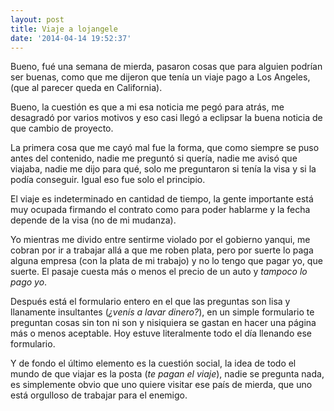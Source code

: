```yaml
---
layout: post
title: Viaje a lojangele
date: '2014-04-14 19:52:37'
---
```


Bueno, fué una semana de mierda, pasaron cosas que para alguien podrían ser buenas, como que me dijeron que tenía un viaje pago a Los Angeles, (que al parecer queda en California).

Bueno, la cuestión es que a mi esa noticia me pegó para atrás, me desagradó por varios motivos y eso casi llegó a eclipsar la buena noticia de que cambio de proyecto.

La primera cosa que me cayó mal fue la forma, que como siempre se puso
antes del contenido, nadie me preguntó si quería, nadie me avisó que
viajaba, nadie me dijo para qué, solo me preguntaron si tenía la visa y si la podía conseguir. Igual eso fue solo el principio.

El viaje es indeterminado en cantidad de tiempo, la gente importante está muy ocupada firmando el contrato como para poder hablarme y la fecha depende de la visa (no de mi mudanza).

Yo mientras me divido entre sentirme violado por el gobierno yanqui, me cobran por ir a trabajar allá a que me roben plata, pero por suerte lo paga alguna empresa (con la plata de mi trabajo) y no lo tengo que pagar yo, que suerte. El pasaje cuesta más o menos el precio de un auto y *tampoco lo pago yo*.

Después está el formulario entero en el que las preguntas son lisa y llanamente insultantes (*¿venís a lavar dinero?*), en un simple formulario te preguntan cosas sin ton ni son y nisiquiera se gastan en hacer una página más o menos aceptable. Hoy estuve literalmente todo el día llenando ese formulario.

Y de fondo el último elemento es la cuestión social, la idea de todo el mundo de que viajar es la posta (*te pagan el viaje*), nadie se pregunta nada, es simplemente obvio que uno quiere visitar ese país de mierda, que uno está orgulloso de trabajar para el enemigo.